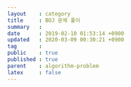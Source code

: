 ```yaml
---
layout    : category
title     : BOJ 문제 풀이
summary   : 
date      : 2019-02-10 01:53:14 +0900
updated   : 2020-03-09 00:30:21 +0900
tag       : 
public    : true
published : true
parent    : algorithm-problem
latex     : false
---
```


